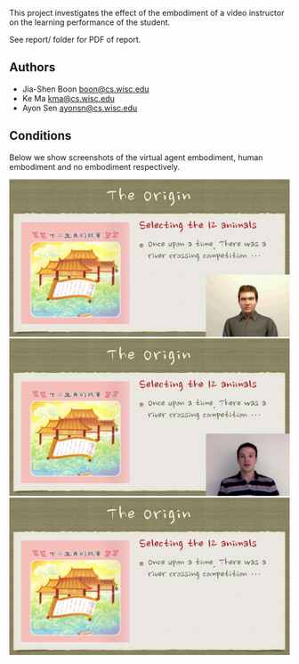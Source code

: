 This project investigates the effect of the embodiment of a video instructor on the learning performance of the student.

See report/ folder for PDF of report.

Authors
--------------------
* Jia-Shen Boon <boon@cs.wisc.edu>
* Ke Ma <kma@cs.wisc.edu>
* Ayon Sen <ayonsn@cs.wisc.edu>

Conditions
--------------------
Below we show screenshots of the virtual agent embodiment, human embodiment and no embodiment respectively.

![Instructor embodied by a virtual agent](report/Figures/Agent.png)
![Instructor embodied by himself/herself](report/Figures/Human.png)
![Instructor with no embodiment](report/Figures/Audio.png)
